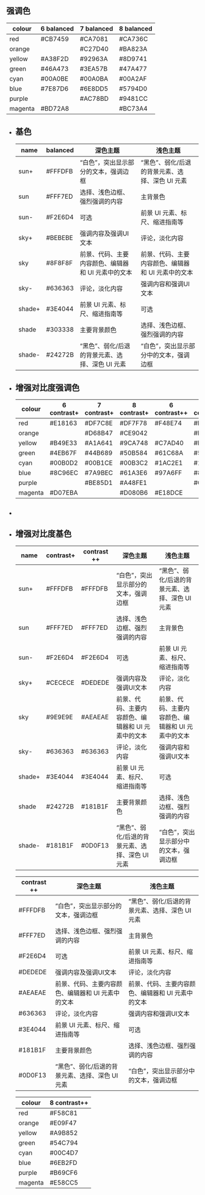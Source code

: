 ## 强调色

| colour  | 6 balanced | 7 balanced | 8 balanced |
| ------- | ---------- | ---------- | ---------- |
| red     | #CB7459    | #CA7081    | #CA736C    |
| orange  |            | #C27D40    | #BA823A    |
| yellow  | #A38F2D    | #92963A    | #8D9741    |
| green   | #46A473    | #3EA57B    | #47A477    |
| cyan    | #00A0BE    | #00A0BA    | #00A2AF    |
| blue    | #7E87D6    | #6E8DD5    | #5794D0    |
| purple  |            | #AC78BD    | #9481CC    |
| magenta | #BD72A8    |            | #BC73A4    |
- ## 基色
  
  | name   | balanced |  深色主题                                           | 浅色主题                                           |
  | ------ | -------- |  -------------------------------------------------- | -------------------------------------------------- |
  | sun+   | #FFFDFB  |  “白色”，突出显示部分的文本，强调边框               | “黑色”、弱化/后退的背景元素、选择、深色 UI 元素    |
  | sun    | #FFF7ED  |  选择、浅色边框、强烈强调的内容                     | 主背景色                                           |
  | sun-   | #F2E6D4  |  可选                                               | 前景 UI 元素、标尺、缩进指南等                     |
  | sky+   | #BEBEBE  |  强调内容及强调UI文本                               | 评论，淡化内容                                     |
  | sky    | #8F8F8F  |  前景、代码、主要内容颜色、编辑器和 UI 元素中的文本 | 前景、代码、主要内容颜色、编辑器和 UI 元素中的文本 |
  | sky-   | #636363  |  评论，淡化内容                                     | 强调内容和强调UI文本                               |
  | shade+ | #3E4044  |  前景 UI 元素、标尺、缩进指南等                     | 可选                                               |
  | shade  | #303338  |  主要背景颜色                                       | 选择、浅色边框、强烈强调的内容                     |
  | shade- | #24272B  |  “黑色”、弱化/后退的背景元素、选择、深色 UI 元素    | “白色”，突出显示部分中的文本，强调边框             |
- ## 增强对比度强调色
  
  | colour  | 6 contrast+ | 7 contrast+ | 8 contrast+ | 6 contrast++ | 7 contrast++ | 8 contrast++ |
  | ------- | ----------- | ----------- | ----------- | ------------ | ------------ | ------------ |
  | red     | #E18163     | #DF7C8E     | #DF7F78     | #F48E74      | #F18AA1      | #F58C81      |
  | orange  |             | #D68B47     | #CE9042     |              | #EA9856      | #E09F47      |
  | yellow  | #B49E33     | #A1A641     | #9CA748     | #C7AD40      | #B4B44A      | #A9B852      |
  | green   | #4EB67F     | #44B689     | #50B584     | #61C68A      | #58C792      | #54C794      |
  | cyan    | #00B0D2     | #00B1CE     | #00B3C2     | #1AC2E1      | #16C3DD      | #00C4D7      |
  | blue    | #8C96EC     | #7A9BEC     | #61A3E6     | #97A6FF      | #83ADFF      | #6EB2FD      |
  | purple  |             | #BE85D1     | #A48FE1     |              | #CC94E6      | #B69CF6      |
  | magenta | #D07EBA     |             | #D080B6     | #E18DCE      |              | #E58CC5      |
- ##
- ## 增强对比度基色
  
  | name   | contrast+ | contrast ++ |  深色主题                                           | 浅色主题                                           |
  | ------ | --------- | ----------- |  -------------------------------------------------- | -------------------------------------------------- |
  | sun+   | #FFFDFB   | #FFFDFB     |  “白色”，突出显示部分的文本，强调边框               | “黑色”、弱化/后退的背景元素、选择、深色 UI 元素    |
  | sun    | #FFF7ED   | #FFF7ED     |  选择、浅色边框、强烈强调的内容                     | 主背景色                                           |
  | sun-   | #F2E6D4   | #F2E6D4     |  可选                                               | 前景 UI 元素、标尺、缩进指南等                     |
  | sky+   | #CECECE   | #DEDEDE     |  强调内容及强调UI文本                               | 评论，淡化内容                                     |
  | sky    | #9E9E9E   | #AEAEAE     |  前景、代码、主要内容颜色、编辑器和 UI 元素中的文本 | 前景、代码、主要内容颜色、编辑器和 UI 元素中的文本 |
  | sky-   | #636363   | #636363     |  评论，淡化内容                                     | 强调内容和强调UI文本                               |
  | shade+ | #3E4044   | #3E4044     |  前景 UI 元素、标尺、缩进指南等                     | 可选                                               |
  | shade  | #24272B   | #181B1F     |  主要背景颜色                                       | 选择、浅色边框、强烈强调的内容                     |
  | shade- | #181B1F   | #0D0F13     |  “黑色”、弱化/后退的背景元素、选择、深色 UI 元素    | “白色”，突出显示部分中的文本，强调边框             |
  
  
  
  | contrast ++ | 深色主题                                           | 浅色主题                                           |
  | ----------- | -------------------------------------------------- | -------------------------------------------------- |
  | #FFFDFB     | “白色”，突出显示部分的文本，强调边框               | “黑色”、弱化/后退的背景元素、选择、深色 UI 元素    |
  | #FFF7ED     | 选择、浅色边框、强烈强调的内容                     | 主背景色                                           |
  | #F2E6D4     | 可选                                               | 前景 UI 元素、标尺、缩进指南等                     |
  | #DEDEDE     | 强调内容及强调UI文本                               | 评论，淡化内容                                     |
  | #AEAEAE     | 前景、代码、主要内容颜色、编辑器和 UI 元素中的文本 | 前景、代码、主要内容颜色、编辑器和 UI 元素中的文本 |
  | #636363     | 评论，淡化内容                                     | 强调内容和强调UI文本                               |
  | #3E4044     | 前景 UI 元素、标尺、缩进指南等                     | 可选                                               |
  | #181B1F     | 主要背景颜色                                       | 选择、浅色边框、强烈强调的内容                     |
  | #0D0F13     | “黑色”、弱化/后退的背景元素、选择、深色 UI 元素    | “白色”，突出显示部分中的文本，强调边框             |
  
  | colour  | 8 contrast++ |
  | ------- | ------------ |
  | red     | #F58C81      |
  | orange  | #E09F47      |
  | yellow  | #A9B852      |
  | green   | #54C794      |
  | cyan    | #00C4D7      |
  | blue    | #6EB2FD      |
  | purple  | #B69CF6      |
  | magenta | #E58CC5      |